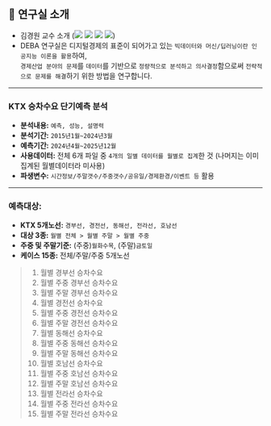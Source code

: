 ## :office: 연구실 소개
- 김경원 교수 소개 (<a href="https://sites.google.com/view/thekimk" target="_blank"><img src="https://img.shields.io/badge/Homepage-4285F4?style=flat-square&logo=Google&logoColor=white"/></a> <a href="https://scholar.google.com/citations?hl=ko&user=nHPe-4UAAAAJ&view_op=list_works&sortby=pubdate" target="_blank"><img src="https://img.shields.io/badge/Google Scholar-4285F4?style=flat-square&logo=Google Scholar&logoColor=white"/></a> <a href="https://www.youtube.com/channel/UCEYxJNI5dhnn_CdC9BEWTuA" target="_blank"><img src="https://img.shields.io/badge/YouTube-FF0000?style=flat-square&logo=YouTube&logoColor=white"/></a> <a href="https://github.com/thekimk" target="_blank"><img src="https://img.shields.io/badge/Github-181717?style=flat-square&logo=Github&logoColor=white"/></a>)
- DEBA 연구실은 디지털경제의 표준이 되어가고 있는 `빅데이터와 머신/딥러닝이란 인공지능 이론을 활용`하여,     
`경제산업 분야의 문제`를 `데이터`를 기반으로 `정량적으로 분석하고 의사결정`함으로써 `전략적으로 문제를 해결`하기 위한 방법을 연구합니다.

---

### KTX 승차수요 단기예측 분석
- **분석내용:** `예측, 성능, 설명력`
- **분석기간:** `2015년1월~2024년3월`
- **예측기간:** `2024년4월~2025년12월`
- **사용데이터:** 전체 6개 파일 중 `4개의 일별 데이터를 월별로 집계`한 것 (나머지는 이미 집계된 월별데이터라 미사용)
- **파생변수:** `시간정보/주말갯수/주중갯수/공유일/경제환경/이벤트 등` 활용

---

### 예측대상: 
- **KTX 5개노선:** `경부선, 경전선, 동해선, 전라선, 호남선`
- **대상 3종:** `월별 전체 > 월별 주말 > 월별 주중`
- **주중 및 주말기준:** (주중)`월화수목`, (주말)`금토일`
- **케이스 15종:** 전체/주말/주중 5개노선
> 1) 월별 경부선 승차수요
> 2) 월별 주중 경부선 승차수요
> 3) 월별 주말 경부선 승차수요
> 4) 월별 경전선 승차수요
> 5) 월별 주중 경전선 승차수요
> 6) 월별 주말 경전선 승차수요
> 7) 월별 동해선 승차수요
> 8) 월별 주중 동해선 승차수요
> 9) 월별 주말 동해선 승차수요
> 10) 월별 호남선 승차수요
> 11) 월별 주중 호남선 승차수요
> 12) 월별 주말 호남선 승차수요
> 13) 월별 전라선 승차수요
> 14) 월별 주중 전라선 승차수요
> 15) 월별 주말 전라선 승차수요
